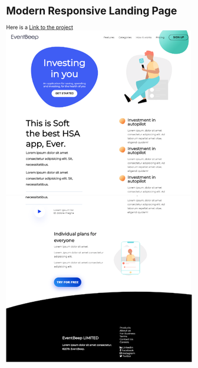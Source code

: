 # Modern Responsive Landing Page

Here is a <a href="https://mantaransingh.github.io/Page/">Link to the project</a>
<img src="Images/S1.PNG">
<img src="Images/S2.PNG">
